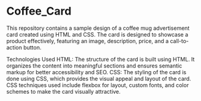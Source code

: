 # Coffee_Card
This repository contains a sample design of a coffee mug advertisement card created using HTML and CSS. The card is designed to showcase a product effectively, featuring an image, description, price, and a call-to-action button.

Technologies Used
HTML: The structure of the card is built using HTML. It organizes the content into meaningful sections and ensures semantic markup for better accessibility and SEO.
CSS: The styling of the card is done using CSS, which provides the visual appeal and layout of the card. CSS techniques used include flexbox for layout, custom fonts, and color schemes to make the card visually attractive.
